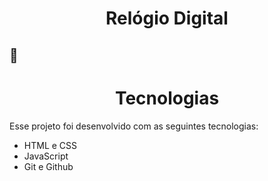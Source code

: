 <h1 align="center"> Relógio Digital </h1>

## 🚀 <h1 align="center">Tecnologias</h1>

Esse projeto foi desenvolvido com as seguintes tecnologias:

- HTML e CSS
- JavaScript
- Git e Github
